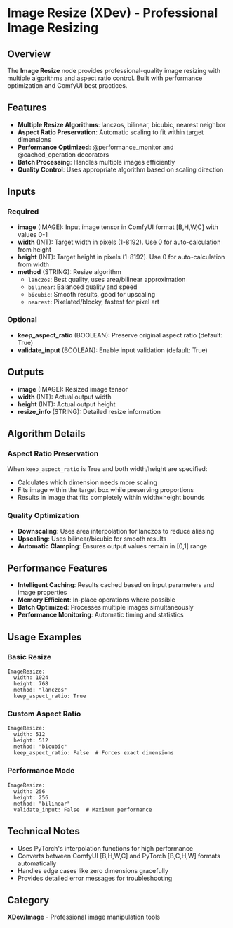 # Image Resize (XDev) - Professional Image Resizing

## Overview
The **Image Resize** node provides professional-quality image resizing with multiple algorithms and aspect ratio control. Built with performance optimization and ComfyUI best practices.

## Features
- **Multiple Resize Algorithms**: lanczos, bilinear, bicubic, nearest neighbor
- **Aspect Ratio Preservation**: Automatic scaling to fit within target dimensions
- **Performance Optimized**: @performance_monitor and @cached_operation decorators
- **Batch Processing**: Handles multiple images efficiently
- **Quality Control**: Uses appropriate algorithm based on scaling direction

## Inputs

### Required
- **image** (IMAGE): Input image tensor in ComfyUI format [B,H,W,C] with values 0-1
- **width** (INT): Target width in pixels (1-8192). Use 0 for auto-calculation from height
- **height** (INT): Target height in pixels (1-8192). Use 0 for auto-calculation from width  
- **method** (STRING): Resize algorithm
  - `lanczos`: Best quality, uses area/bilinear approximation
  - `bilinear`: Balanced quality and speed
  - `bicubic`: Smooth results, good for upscaling
  - `nearest`: Pixelated/blocky, fastest for pixel art

### Optional
- **keep_aspect_ratio** (BOOLEAN): Preserve original aspect ratio (default: True)
- **validate_input** (BOOLEAN): Enable input validation (default: True)

## Outputs
- **image** (IMAGE): Resized image tensor
- **width** (INT): Actual output width
- **height** (INT): Actual output height  
- **resize_info** (STRING): Detailed resize information

## Algorithm Details

### Aspect Ratio Preservation
When `keep_aspect_ratio` is True and both width/height are specified:
- Calculates which dimension needs more scaling
- Fits image within the target box while preserving proportions
- Results in image that fits completely within width×height bounds

### Quality Optimization
- **Downscaling**: Uses area interpolation for lanczos to reduce aliasing
- **Upscaling**: Uses bilinear/bicubic for smooth results
- **Automatic Clamping**: Ensures output values remain in [0,1] range

## Performance Features
- **Intelligent Caching**: Results cached based on input parameters and image properties
- **Memory Efficient**: In-place operations where possible
- **Batch Optimized**: Processes multiple images simultaneously
- **Performance Monitoring**: Automatic timing and statistics

## Usage Examples

### Basic Resize
```
ImageResize:
  width: 1024
  height: 768
  method: "lanczos"
  keep_aspect_ratio: True
```

### Custom Aspect Ratio
```  
ImageResize:
  width: 512
  height: 512
  method: "bicubic"
  keep_aspect_ratio: False  # Forces exact dimensions
```

### Performance Mode
```
ImageResize:
  width: 256
  height: 256
  method: "bilinear" 
  validate_input: False  # Maximum performance
```

## Technical Notes
- Uses PyTorch's interpolation functions for high performance
- Converts between ComfyUI [B,H,W,C] and PyTorch [B,C,H,W] formats automatically
- Handles edge cases like zero dimensions gracefully
- Provides detailed error messages for troubleshooting

## Category
**XDev/Image** - Professional image manipulation tools